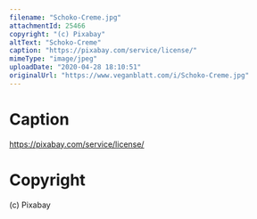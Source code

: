 ```yaml
---
filename: "Schoko-Creme.jpg"
attachmentId: 25466
copyright: "(c) Pixabay"
altText: "Schoko-Creme"
caption: "https://pixabay.com/service/license/"
mimeType: "image/jpeg"
uploadDate: "2020-04-28 18:10:51"
originalUrl: "https://www.veganblatt.com/i/Schoko-Creme.jpg"
---
```


# Caption

https://pixabay.com/service/license/

# Copyright

(c) Pixabay

